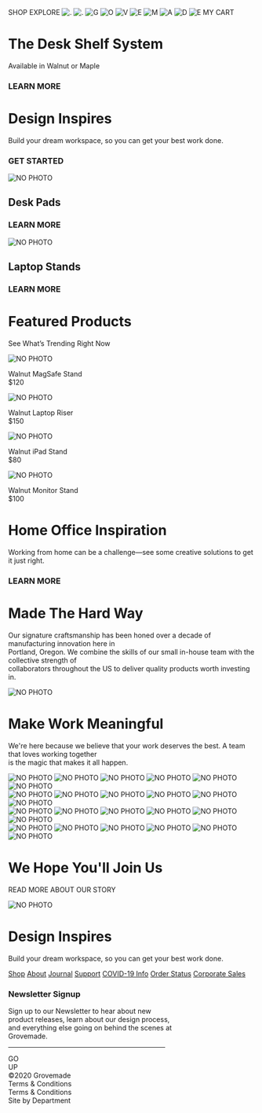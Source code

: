 <!DOCTYPE html>
<html lang="en">
<head>
    <meta charset="UTF-8">
    <meta http-equiv="X-UA-Compatible" content="IE=edge">
    <meta name="viewport" content="width=device-width, initial-scale=1.0">
    <link rel="stylesheet" href=website.css>
    <title>GOVEMADE</title>
</head>
<body>
    <div class="cap">
        <span class="features a">SHOP</span>
        <span class="features">EXPLORE</span>
        <span class="list_name" >
            <img class="first_simbol" src="img/V1.png" alt=".">
            <img src="img/V2.png" alt=".">
            <img src="img/G.png" alt="G">
            <img src="img/O.png" alt="O">
            <img src="img/V.png" alt="V">
            <img src="img/E.png" alt="E">
            <img src="img/M.png" alt="M">
            <img src="img/A.png" alt="A">
            <img src="img/D.png" alt="D">
            <img src="img/E.png" alt="E">
        </span>
        <span class="my_cart">MY CART</span>
    </div>
    <div class="The_Desk_Shelf_System">
       <div> 
            <h1>The Desk Shelf System</h1>
            <p>Available in Walnut or Maple</p>
            <h3>LEARN MORE</h3>
        </div>
    </div>
    <div class="Design_Inspires">
    <h1 >Design Inspires</h1>
    <p>Build your dream workspace, so you can get your best work done.</p>
    <h3>GET STARTED</h3>
    </div>
    <div  class="StandsPads">
        <div>
            <img src="img/second.png" alt="NO PHOTO">
            <h2>Desk Pads</h2>
            <h3>LEARN MORE</h3>
        </div>
        <div>
            <img src="img/third.png" alt="NO PHOTO">
            <h2>Laptop Stands</h2>
            <h3>LEARN MORE</h3>
        </div>
    </div>
    <div class="Featured_Products">
        <h1>Featured Products</h1>
        <p>See What’s Trending Right Now</p>
        <div>
            <div class="rectangle"></div>
            <div class="rectangle"></div>
            <div class="rectangle"></div>
        </div>
    </div>
    <div class="Products">
        <div class="img">
            <img src="img/phone.png" alt="NO PHOTO">
            <p>Walnut MagSafe Stand <br>$120</p>
        </div>
        <div class="img">
            <img src="img/notebook.png" alt="NO PHOTO">
            <p>Walnut Laptop Riser<br>$150</p>
        </div>
        <div class="img">
            <img src="img/tablet.png" alt="NO PHOTO">
            <p>Walnut iPad Stand<br>$80</p>
        </div>
        <div class="img">
            <img src="img/screen.png" alt="NO PHOTO">
            <p>Walnut Monitor Stand<br>$100</p>
        </div>
    </div>
    <div class="Home_Office_Inspiration">
        <h1>Home Office Inspiration</h1>
        <p>Working from home can be a challenge—see some creative solutions to get it just right.</p>
        <h3>LEARN MORE</h3>
    </div>
    <div class="Made_The_Hard_Way">
        <h1>Made The Hard Way</h1>
        <p>Our signature craftsmanship has been honed over a decade of manufacturing innovation here in <br>Portland, Oregon. We combine the skills of our small in-house team with the collective strength of <br>collaborators throughout the US to deliver quality products worth investing in.</p>
        <img src="img/garadge.png" alt="NO PHOTO">
    </div>
    <div class="Make_Work_Meaningful">
        <h1>Make Work Meaningful</h1>
        <p>We're here because we believe that your work deserves the best. A team that loves working together <br>is the magic that makes it all happen.</p>
        <div class="Make_Work_MeaningfulPhoto">
            <div>
                <img src="img/human1.png" alt="NO PHOTO">
                <img src="img/human2.png" alt="NO PHOTO">
                <img src="img/human3.png" alt="NO PHOTO">
                <img src="img/human4.png" alt="NO PHOTO">
                <img src="img/human5.png" alt="NO PHOTO">
                <img src="img/human6.png" alt="NO PHOTO">
            </div>
            <div>
                <img src="img/human7.png" alt="NO PHOTO">
                <img src="img/human8.png" alt="NO PHOTO">
                <img src="img/human9.png" alt="NO PHOTO">
                <img src="img/human10.png" alt="NO PHOTO">
                <img src="img/human11.png" alt="NO PHOTO">
                <img src="img/human12.png" alt="NO PHOTO">
            </div>
            <div> 
                <img src="img/human13.png" alt="NO PHOTO">
                <img src="img/human14.png" alt="NO PHOTO">
                <img src="img/human15.png" alt="NO PHOTO">
                <img src="img/human16.png" alt="NO PHOTO">
                <img src="img/human17.png" alt="NO PHOTO">
                <img src="img/human18.png" alt="NO PHOTO">
            </div>
            <div>
                <img src="img/human19.png" alt="NO PHOTO">
                <img src="img/human20.png" alt="NO PHOTO">
                <img src="img/human21.png" alt="NO PHOTO">
                <img src="img/human22.png" alt="NO PHOTO">
                <img src="img/human23.png" alt="NO PHOTO">
                <img src="img/human24.png" alt="NO PHOTO">
            </div>
        </div>
    </div>
    <div class="We_Hope_Youll_Join_Us">
        <h1>We Hope You'll Join Us</h1>
        <p>READ MORE ABOUT OUR STORY</p>
    </div>
    <div class="Design_InspiresLast">
        <img src="img/pyp.png" alt="NO PHOTO">
        <h1>Design Inspires</h1>
        <p>Build your dream workspace, so you can get your best work done.</p>
    </div>
    <div class="conclusion">
        <div class="adresses">
            <a href="#">Shop</a>
            <a href="#">About</a>
            <a href="#">Journal</a>
            <a href="#">Support</a>
            <a href="#">COVID-19 Info</a>
            <a href="#">Order Status</a>
            <a href="#">Corporate Sales</a>
        </div>
        <div class="conclusionNewsletterSignup">
            <h3>Newsletter Signup</h3>
            <p>Sign up to our Newsletter to hear about new <br>product releases, learn about our design process, <br>and everything else going on behind the scenes at <br>Grovemade.</p>
            <hr size="1px" width="320px" color="black" align="left">
        </div>
        <div>
            <div class="goUp">
                GO<br>
                UP
            </div>
            <div class="epilogue">
                <div>©2020 Grovemade</div>
                <div>Terms & Conditions</div>
                <div>Terms & Conditions</div>
                <div>Site by Department</div>
            </div>
        </div> 
    </div>
</body>
</html>
